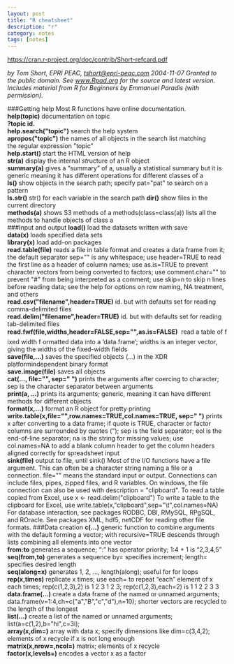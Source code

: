 ```yaml
---
layout: post
title: "R cheatsheet"
description: "r"
category: notes
tags: [notes]
---
```

<https://cran.r-project.org/doc/contrib/Short-refcard.pdf>

*by Tom Short, EPRI PEAC, tshort@epri-peac.com 2004-11-07
Granted to the public domain. See www.Rpad.org for the source and latest version. Includes material from R for Beginners by Emmanuel Paradis (with
permission).*

###Getting help
Most R functions have online documentation.  
**help(topic)** documentation on topic  
**?topic id.**  
**help.search("topic")** search the help system  
**apropos("topic")** the names of all objects in the search list matching  
the regular expression ”topic”  
**help.start()** start the HTML version of help  
**str(a)** display the internal *str*ucture of an R object  
**summary(a)** gives a “summary” of a, usually a statistical summary but it is
generic meaning it has different operations for different classes of a  
**ls()** show objects in the search path; specify pat="pat" to search on a
pattern  
**ls.str()** str() for each variable in the search path
**dir()** show files in the current directory  
**methods(a)** shows S3 methods of a
methods(class=class(a)) lists all the methods to handle objects of
class a  
###Input and output
**load()** load the datasets written with save  
**data(x)** loads specified data sets  
**library(x)** load add-on packages  
**read.table(file)** reads a file in table format and creates a data
frame from it; the default separator sep="" is any whitespace; use
header=TRUE to read the first line as a header of column names; use
as.is=TRUE to prevent character vectors from being converted to factors;
use comment.char="" to prevent "#" from being interpreted as
a comment; use skip=n to skip n lines before reading data; see the
help for options on row naming, NA treatment, and others  
**read.csv("filename",header=TRUE)** id. but with defaults set for
reading comma-delimited files  
**read.delim("filename",header=TRUE)** id. but with defaults set
for reading tab-delimited files  
**read.fwf(file,widths,header=FALSE,sep="",as.is=FALSE)** 
read a table of f ixed width f ormatted data into a ’data.frame’; widths
is an integer vector, giving the widths of the fixed-width fields  
**save(file,...)** saves the specified objects (...) in the XDR platformindependent
binary format  
**save.image(file)** saves all objects  
**cat(..., file="", sep=" ")** prints the arguments after coercing to
character; sep is the character separator between arguments  
**print(a, ...)** prints its arguments; generic, meaning it can have different
methods for different objects  
**format(x,...)** format an R object for pretty printing  
**write.table(x,file="",row.names=TRUE,col.names=TRUE,
sep=" ")** prints x after converting to a data frame; if quote is TRUE,
character or factor columns are surrounded by quotes ("); sep is the
field separator; eol is the end-of-line separator; na is the string for
missing values; use col.names=NA to add a blank column header to
get the column headers aligned correctly for spreadsheet input  
**sink(file)** output to file, until sink()
Most of the I/O functions have a file argument. This can often be a character
string naming a file or a connection. file="" means the standard input or
output. Connections can include files, pipes, zipped files, and R variables.
On windows, the file connection can also be used with description =
"clipboard". To read a table copied from Excel, use
x <- read.delim("clipboard")
To write a table to the clipboard for Excel, use
write.table(x,"clipboard",sep="\t",col.names=NA)
For database interaction, see packages RODBC, DBI, RMySQL, RPgSQL, and
ROracle. See packages XML, hdf5, netCDF for reading other file formats.
###Data creation
**c(...)** generic function to combine arguments with the default forming a
vector; with recursive=TRUE descends through lists combining all
elements into one vector  
**from:to** generates a sequence; “:” has operator priority; 1:4 + 1 is “2,3,4,5”  
**seq(from,to)** generates a sequence by= specifies increment; length=
specifies desired length  
**seq(along=x)** generates 1, 2, ..., length(along); useful for for
loops  
**rep(x,times)** replicate x times; use each= to repeat “each” element
of x each times; rep(c(1,2,3),2) is 1 2 3 1 2 3;
rep(c(1,2,3),each=2) is 1 1 2 2 3 3
**data.frame(...)** create a data frame of the named or unnamed
arguments; data.frame(v=1:4,ch=c("a","B","c","d"),n=10);
shorter vectors are recycled to the length of the longest  
**list(...)** create a list of the named or unnamed arguments;
list(a=c(1,2),b="hi",c=3i);  
**array(x,dim=)** array with data x; specify dimensions like
dim=c(3,4,2); elements of x recycle if x is not long enough  
**matrix(x,nrow=,ncol=)** matrix; elements of x recycle  
**factor(x,levels=)** encodes a vector x as a factor
